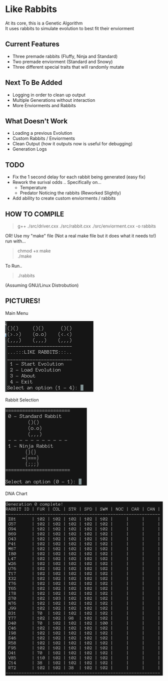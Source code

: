 # Like Rabbits
At its core, this is a Genetic Algorithm  
It uses rabbits to simulate evolution to best fit their enviorment  

## Current Features
- Three premade rabbits (Fluffy, Ninja and Standard)  
- Two premade enviorment (Standard and Snowy)  
- Three different special traits that will randomly mutate  

## Next To Be Added
- Logging in order to clean up output
- Multiple Generations without interaction
- More Enviorments and Rabbits 

## What Doesn't Work
- Loading a previous Evolution 
- Custom Rabbits / Enviorments
- Clean Output (how it outputs now is useful for debugging)  
- Generation Logs

## TODO
- Fix the 1 second delay for each rabbit being generated (easy fix)
- Rework the surival odds .. Specifically on...
	- Temperature 
	- Predator Noticing the rabbits (Reworked Slightly)
- Add ability to create custom enviorments / rabbits

## HOW TO COMPILE
> g++ ./src/driver.cxx ./src/rabbit.cxx ./src/enviorment.cxx -o rabbits <br/>

OR! Use my "make" file (Not a real make file but it does what it needs to!)  
run with...
> chmod +x make  
> ./make

To Run..
> ./rabbits

(Assuming GNU/Linux Distrobution)

## PICTURES!
Main Menu <br/><br/>
![Alt text](./img/main_menu.png)  

Rabbit Selection <br/><br/>
![Alt text](./img/rabbit_select.png)  

DNA Chart<br/><br/>
![Alt text](./img/chart.png)

